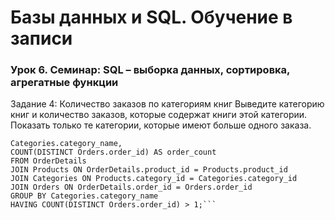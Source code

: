 # Базы данных и SQL. Обучение в записи
### Урок 6. Семинар: SQL – выборка данных, сортировка, агрегатные функции

Задание 4: Количество заказов по категориям книг
Выведите категорию книг и количество заказов, которые содержат книги этой
категории. Показать только те категории, которые имеют больше одного заказа.

```SELECT
Categories.category_name,
COUNT(DISTINCT Orders.order_id) AS order_count
FROM OrderDetails
JOIN Products ON OrderDetails.product_id = Products.product_id
JOIN Categories ON Products.category_id = Categories.category_id
JOIN Orders ON OrderDetails.order_id = Orders.order_id
GROUP BY Categories.category_name
HAVING COUNT(DISTINCT Orders.order_id) > 1;```

